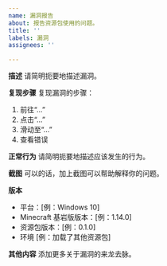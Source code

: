 ```yaml
---
name: 漏洞报告
about: 报告资源包使用的问题。
title: ''
labels: 漏洞
assignees: ''

---
```


**描述**
请简明扼要地描述漏洞。

**复现步骤**
复现漏洞的步骤：

1. 前往“...”
2. 点击“...”
3. 滑动至“...”
4. 查看错误

**正常行为**
请简明扼要地描述应该发生的行为。

**截图**
可以的话，加上截图可以帮助解释你的问题。

**版本**

* 平台：[例：Windows 10]
* Minecraft 基岩版版本：[例：1.14.0]
* 资源包版本：[例：0.1.0]
* 环境 [例：加载了其他资源包]

**其他内容**
添加更多关于漏洞的来龙去脉。
